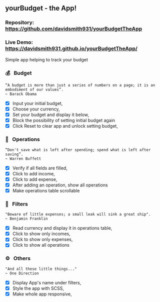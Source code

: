 ## yourBudget - the App!

### Repository: https://github.com/davidsmith931/yourBudgetTheApp
### Live Demo: https://davidsmith931.github.io/yourBudgetTheApp/

Simple app helping to track your budget

### 💰 &nbsp; Budget
    “A budget is more than just a series of numbers on a page; it is an embodiment of our values”.
    ~ Barack Obama
    
- [X] Input your initial budget,
- [X] Choose your currency,
- [X] Set your budget and display it below,
- [X] Block the possibility of setting initial budget again
- [X] Click Reset to clear app and unlock setting budget,

### 💸 &nbsp; Operations
    “Don't save what is left after spending; spend what is left after saving”. 
    ~ Warren Buffett
    
- [X] Verify if all fields are filled,
- [X] Click to add income,
- [X] Click to add expense,
- [X] After adding an operation, show all operations
- [X] Make operations table scrollable

### 🔎 &nbsp; Filters

    "Beware of little expenses; a small leak will sink a great ship".
    ~ Benjamin Franklin
    
- [X] Read currency and display it in operations table,
- [X] Click to show only incomes,
- [X] Click to show only expenses,
- [X] Click to show all operations

### ⚙️ &nbsp; Others
    "And all these little things..."
    ~ One Direction
     
- [X] Display App's name under filters,
- [X] Style the app with SCSS,
- [X] Make whole app responsive,
